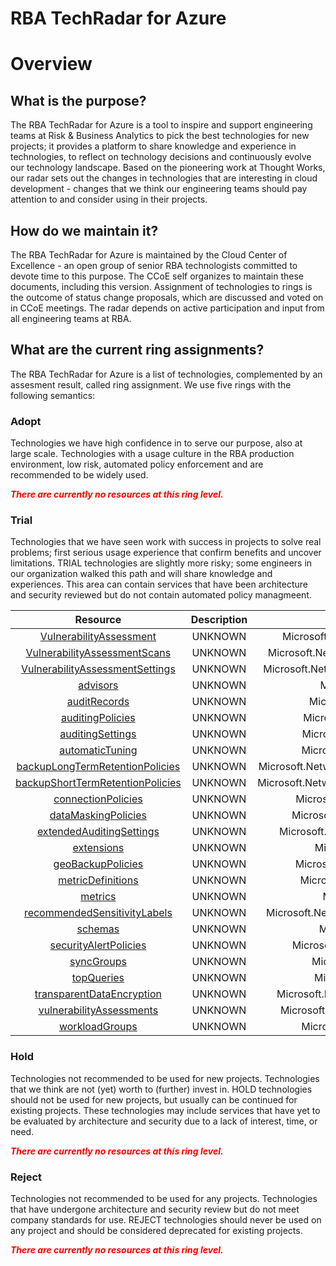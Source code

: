 
RBA TechRadar for Azure
=======================

# Overview

## What is the purpose?


The RBA TechRadar for Azure is a tool to inspire and support engineering teams at Risk & Business Analytics to pick the best technologies for new projects; it provides a platform to share knowledge and experience in technologies, to reflect on technology decisions and continuously evolve our technology landscape.  Based on the pioneering work at Thought Works, our radar sets out the changes in technologies that are interesting in cloud development - changes that we think our engineering teams should pay attention to and consider using in their projects.
## How do we maintain it?


The RBA TechRadar for Azure is maintained by the Cloud Center of Excellence - an open group of senior RBA technologists committed to devote time to this purpose.  The CCoE self organizes to maintain these documents, including this version.  Assignment of technologies to rings is the outcome of status change proposals, which are discussed and voted on in CCoE meetings.  The radar depends on active participation and input from all engineering teams at RBA.
## What are the current ring assignments?


The RBA TechRadar for Azure is a list of technologies, complemented by an assesment result, called ring assignment.  We use five rings with the following semantics:
### Adopt


Technologies we have high confidence in to serve our purpose, also at large scale.  Technologies with a usage culture in the RBA production environment, low risk, automated policy enforcement and are recommended to be widely used.  
  
***<font color="red"> There are currently no resources at this ring level. </font>***
### Trial


Technologies that we have seen work with success in projects to solve real problems;  first serious usage experience that confirm benefits and uncover limitations.  TRIAL technologies are slightly more risky; some engineers in our organization walked this path and will share knowledge and experiences.  This area can contain services that have been architecture and security reviewed but do not contain automated policy managmeent.  

|Resource|Description|Path|Status|
| :---: | :---: | :---: | :---: |
|[VulnerabilityAssessment](https://github.com/openrba/python-azure-techradar/blob/master/Microsoft.Network/servers/databases/VulnerabilityAssessment)|UNKNOWN|Microsoft.Network/servers/databases/VulnerabilityAssessment|TRIAL|
|[VulnerabilityAssessmentScans](https://github.com/openrba/python-azure-techradar/blob/master/Microsoft.Network/servers/databases/VulnerabilityAssessmentScans)|UNKNOWN|Microsoft.Network/servers/databases/VulnerabilityAssessmentScans|TRIAL|
|[VulnerabilityAssessmentSettings](https://github.com/openrba/python-azure-techradar/blob/master/Microsoft.Network/servers/databases/VulnerabilityAssessmentSettings)|UNKNOWN|Microsoft.Network/servers/databases/VulnerabilityAssessmentSettings|TRIAL|
|[advisors](https://github.com/openrba/python-azure-techradar/blob/master/Microsoft.Network/servers/databases/advisors)|UNKNOWN|Microsoft.Network/servers/databases/advisors|TRIAL|
|[auditRecords](https://github.com/openrba/python-azure-techradar/blob/master/Microsoft.Network/servers/databases/auditRecords)|UNKNOWN|Microsoft.Network/servers/databases/auditRecords|TRIAL|
|[auditingPolicies](https://github.com/openrba/python-azure-techradar/blob/master/Microsoft.Network/servers/databases/auditingPolicies)|UNKNOWN|Microsoft.Network/servers/databases/auditingPolicies|TRIAL|
|[auditingSettings](https://github.com/openrba/python-azure-techradar/blob/master/Microsoft.Network/servers/databases/auditingSettings)|UNKNOWN|Microsoft.Network/servers/databases/auditingSettings|TRIAL|
|[automaticTuning](https://github.com/openrba/python-azure-techradar/blob/master/Microsoft.Network/servers/databases/automaticTuning)|UNKNOWN|Microsoft.Network/servers/databases/automaticTuning|TRIAL|
|[backupLongTermRetentionPolicies](https://github.com/openrba/python-azure-techradar/blob/master/Microsoft.Network/servers/databases/backupLongTermRetentionPolicies)|UNKNOWN|Microsoft.Network/servers/databases/backupLongTermRetentionPolicies|TRIAL|
|[backupShortTermRetentionPolicies](https://github.com/openrba/python-azure-techradar/blob/master/Microsoft.Network/servers/databases/backupShortTermRetentionPolicies)|UNKNOWN|Microsoft.Network/servers/databases/backupShortTermRetentionPolicies|TRIAL|
|[connectionPolicies](https://github.com/openrba/python-azure-techradar/blob/master/Microsoft.Network/servers/databases/connectionPolicies)|UNKNOWN|Microsoft.Network/servers/databases/connectionPolicies|TRIAL|
|[dataMaskingPolicies](https://github.com/openrba/python-azure-techradar/blob/master/Microsoft.Network/servers/databases/dataMaskingPolicies)|UNKNOWN|Microsoft.Network/servers/databases/dataMaskingPolicies|TRIAL|
|[extendedAuditingSettings](https://github.com/openrba/python-azure-techradar/blob/master/Microsoft.Network/servers/databases/extendedAuditingSettings)|UNKNOWN|Microsoft.Network/servers/databases/extendedAuditingSettings|TRIAL|
|[extensions](https://github.com/openrba/python-azure-techradar/blob/master/Microsoft.Network/servers/databases/extensions)|UNKNOWN|Microsoft.Network/servers/databases/extensions|TRIAL|
|[geoBackupPolicies](https://github.com/openrba/python-azure-techradar/blob/master/Microsoft.Network/servers/databases/geoBackupPolicies)|UNKNOWN|Microsoft.Network/servers/databases/geoBackupPolicies|TRIAL|
|[metricDefinitions](https://github.com/openrba/python-azure-techradar/blob/master/Microsoft.Network/servers/databases/metricDefinitions)|UNKNOWN|Microsoft.Network/servers/databases/metricDefinitions|TRIAL|
|[metrics](https://github.com/openrba/python-azure-techradar/blob/master/Microsoft.Network/servers/databases/metrics)|UNKNOWN|Microsoft.Network/servers/databases/metrics|TRIAL|
|[recommendedSensitivityLabels](https://github.com/openrba/python-azure-techradar/blob/master/Microsoft.Network/servers/databases/recommendedSensitivityLabels)|UNKNOWN|Microsoft.Network/servers/databases/recommendedSensitivityLabels|TRIAL|
|[schemas](https://github.com/openrba/python-azure-techradar/blob/master/Microsoft.Network/servers/databases/schemas)|UNKNOWN|Microsoft.Network/servers/databases/schemas|TRIAL|
|[securityAlertPolicies](https://github.com/openrba/python-azure-techradar/blob/master/Microsoft.Network/servers/databases/securityAlertPolicies)|UNKNOWN|Microsoft.Network/servers/databases/securityAlertPolicies|TRIAL|
|[syncGroups](https://github.com/openrba/python-azure-techradar/blob/master/Microsoft.Network/servers/databases/syncGroups)|UNKNOWN|Microsoft.Network/servers/databases/syncGroups|TRIAL|
|[topQueries](https://github.com/openrba/python-azure-techradar/blob/master/Microsoft.Network/servers/databases/topQueries)|UNKNOWN|Microsoft.Network/servers/databases/topQueries|TRIAL|
|[transparentDataEncryption](https://github.com/openrba/python-azure-techradar/blob/master/Microsoft.Network/servers/databases/transparentDataEncryption)|UNKNOWN|Microsoft.Network/servers/databases/transparentDataEncryption|TRIAL|
|[vulnerabilityAssessments](https://github.com/openrba/python-azure-techradar/blob/master/Microsoft.Network/servers/databases/vulnerabilityAssessments)|UNKNOWN|Microsoft.Network/servers/databases/vulnerabilityAssessments|TRIAL|
|[workloadGroups](https://github.com/openrba/python-azure-techradar/blob/master/Microsoft.Network/servers/databases/workloadGroups)|UNKNOWN|Microsoft.Network/servers/databases/workloadGroups|TRIAL|

### Hold


Technologies not recommended to be used for new projects. Technologies that we think are not (yet) worth to (further) invest in.  HOLD technologies should not be used for new projects, but usually can be continued for existing projects.  These technologies may include services that have yet to be evaluated by architecture and security due to a lack of interest, time, or need.  
  
***<font color="red"> There are currently no resources at this ring level. </font>***
### Reject


Technologies not recommended to be used for any projects. Technologies that have undergone architecture and security review but do not meet company standards for use.  REJECT technologies should never be used on any project and should be considered deprecated for existing projects.  
  
***<font color="red"> There are currently no resources at this ring level. </font>***